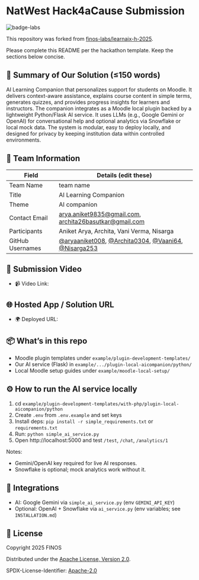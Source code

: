 # NatWest Hack4aCause Submission

![badge-labs](https://user-images.githubusercontent.com/327285/230928932-7c75f8ed-e57b-41db-9fb7-a292a13a1e58.svg)

This repository was forked from [finos-labs/learnaix-h-2025](https://github.com/finos-labs/learnaix-h-2025).

Please complete this README per the hackathon template. Keep the sections below concise.

## 📄 Summary of Our Solution (≤150 words)
AI Learning Companion that personalizes support for students on Moodle. It delivers context-aware assistance, explains course content in simple terms, generates quizzes, and provides progress insights for learners and instructors. The companion integrates as a Moodle local plugin backed by a lightweight Python/Flask AI service. It uses LLMs (e.g., Google Gemini or OpenAI) for conversational help and optional analytics via Snowflake or local mock data. The system is modular, easy to deploy locally, and designed for privacy by keeping institution data within controlled environments.

## 👥 Team Information
| Field            | Details (edit these)                    |
| ---------------- | --------------------------------------- |
| Team Name        | team name                               |
| Title            | AI Learning Companion                   |
| Theme            | AI companion                            |
| Contact Email    | arya.aniket9835@gmail.com, archita26basutkar@gmail.com |
| Participants     | Aniket Arya, Archita, Vani Verma, Nisarga |
| GitHub Usernames | [@aryaaniket008](https://github.com/aryaaniket008), [@Archita0304](https://github.com/Archita0304), [@Vaani64](https://github.com/Vaani64), [@Nisarga253](https://github.com/Nisarga253) |

## 🎥 Submission Video
- 📹 Video Link: <add link>

## 🌐 Hosted App / Solution URL
- 🌍 Deployed URL: <add link if deployed>

## 📦 What’s in this repo
- Moodle plugin templates under `example/plugin-development-templates/`
- Our AI service (Flask) in `example/.../plugin-local-aicompanion/python/`
- Local Moodle setup guides under `example/moodle-local-setup/`

## ⚙️ How to run the AI service locally
1. cd `example/plugin-development-templates/with-php/plugin-local-aicompanion/python`
2. Create `.env` from `.env.example` and set keys
3. Install deps: `pip install -r simple_requirements.txt` or `requirements.txt`
4. Run: `python simple_ai_service.py`
5. Open http://localhost:5000 and test `/test`, `/chat`, `/analytics/1`

Notes:
- Gemini/OpenAI key required for live AI responses.
- Snowflake is optional; mock analytics work without it.

## 🔗 Integrations
- AI: Google Gemini via `simple_ai_service.py` (env `GEMINI_API_KEY`)
- Optional: OpenAI + Snowflake via `ai_service.py` (env variables; see `INSTALLATION.md`)

## 📝 License
Copyright 2025 FINOS

Distributed under the [Apache License, Version 2.0](http://www.apache.org/licenses/LICENSE-2.0).

SPDX-License-Identifier: [Apache-2.0](https://spdx.org/licenses/Apache-2.0)
